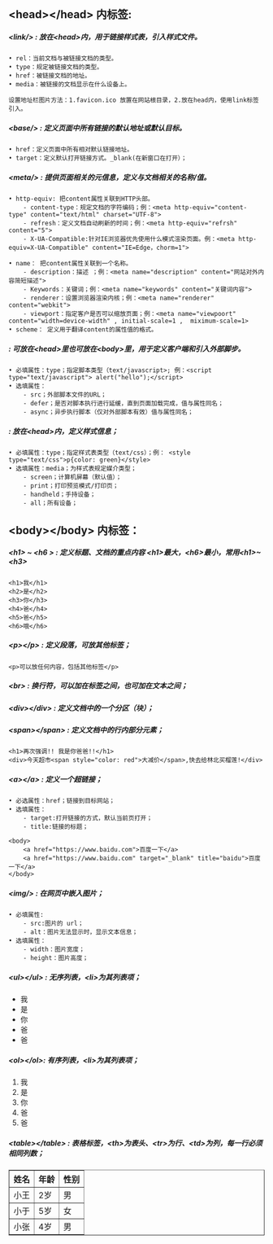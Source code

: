 ## &lt;head&gt;&lt;/head&gt; 内标签: 
##### **&lt;link/&gt; : 放在&lt;head&gt;内，用于链接样式表，引入样式文件。**

	• rel：当前文档与被链接文档的类型。
	• type：规定被链接文档的类型。
	• href：被链接文档的地址。
	• media：被链接的文档显示在什么设备上。

`设置地址栏图片方法：1.favicon.ico 放置在网站根目录，2.放在head内，使用link标签引入。 `

##### **&lt;base/&gt; : 定义页面中所有链接的默认地址或默认目标。**

	• href：定义页面中所有相对默认链接地址。
	• target：定义默认打开链接方式。_blank(在新窗口在打开）；

##### &lt;meta/&gt; : 提供页面相关的元信息，定义与文档相关的名称/值。

	• http-equiv: 把content属性关联到HTTP头部。
		- content-type：规定文档的字符编码；例：<meta http-equiv="content-type" content="text/html" charset="UTF-8">
		- refresh：定义文档自动刷新的时间；例：<meta http-equiv="refrsh" content="5">
		- X-UA-Compatible:针对IE浏览器优先使用什么模式渲染页面。例：<meta http-equiv=X-UA-Compatible" content="IE=Edge，chorm=1">

	• name： 把content属性关联到一个名称。
		- description：描述 ；例：<meta name="description" content="网站对外内容简短描述">
		- Keywords：关键词；例：<meta name="keywords" content="关键词内容">
		- renderer：设置浏览器渲染内核；例：<meta name="renderer" content="webkit">
		- viewport：指定客户是否可以缩放页面；例：<meta name="viewpoort" content="width=device-width" , initial-scale=1 ,  miximum-scale=1>
	• scheme： 定义用于翻译content的属性值的格式。

##### <script></script> : 可放在&lt;head&gt;里也可放在&lt;body&gt;里，用于定义客户端和引入外部脚步。

	• 必填属性：type；指定脚本类型（text/javascript>; 例：<script type="text/javascript"> alert("hello");</script>
	• 选填属性：
		- src；外部脚本文件的URL；
		- defer；是否对脚本执行进行延缓，直到页面加载完成，值与属性同名；
		- async；异步执行脚本（仅对外部脚本有效）值与属性同名；

##### <style></style> : 放在&lt;head&gt;内，定义样式信息；

	• 必填属性：type；指定样式表类型（text/css）；例： <style type="text/css">p{color: green}</style>
	• 选填属性：media；为样式表规定媒介类型；
		- screen；计算机屏幕（默认值）；
		- print；打印预览模式/打印页；
		- handheld；手持设备；
		- all；所有设备；
   
## &lt;body&gt;&lt;/body&gt; 内标签：
##### &lt;h1&gt; ~ &lt;h6 &gt; : 定义标题、文档的重点内容 &lt;h1&gt;最大，&lt;h6&gt;最小，常用&lt;h1&gt;~&lt;h3&gt;

 ><body>
    <h1>我</h1>
    <h2>是</h2>
    <h3>你</h3>
    <h4>爸</h4>
    <h5>爸</h5>
    <h6>哦</h6>
</body>

##### &lt;p&gt;&lt;/p&gt; : 定义段落，可放其他标签；

    <p>可以放任何内容，包括其他标签</p>

##### &lt;br&gt; : 换行符，可以加在标签之间，也可加在文本之间；

##### &lt;div&gt;&lt;/div&gt; : 定义文档中的一个分区（块）；

##### &lt;span&gt;&lt;/span&gt; : 定义文档中的行内部分元素；

><body>
    <h1>再次强调!! 我是你爸爸!!</h1>
    <div>今天超市<span style="color: red">大减价</span>,快去给林北买榴莲!</div>
</body>

##### &lt;a&gt;&lt;/a&gt; : 定义一个超链接；

	• 必选属性：href；链接到目标网站；
	• 选填属性：
		- target:打开链接的方式，默认当前页打开；
		- title:链接的标题；
	
	<body>
	    <a href="https://www.baidu.com">百度一下</a>
	    <a href="https://www.baidu.com" target="_blank" title="baidu">百度一下</a>
	</body>
	
##### &lt;img/&gt; : 在网页中嵌入图片；

	• 必填属性:
		- src:图片的 url；
		- alt：图片无法显示时，显示文本信息；
	• 选填属性：
		- width：图片宽度；
		- height：图片高度；

##### &lt;ul&gt;&lt;/ul&gt; : 无序列表，&lt;li&gt;为其列表项；

<body>
    <ul>
        <li>我</li>
        <li>是</li>
        <li>你</li>
        <li>爸</li>
        <li>爸</li>
    </ul>
</body>

##### &lt;ol&gt;&lt;/ol&gt;:  有序列表，&lt;li&gt;为其列表项；

<body>
    <ol>
        <li>我</li>
        <li>是</li>
        <li>你</li>
        <li>爸</li>
        <li>爸</li>
    </ol>
</body>

##### &lt;table&gt;&lt;/table&gt; : 表格标签，&lt;th&gt;为表头、&lt;tr&gt;为行、&lt;td&gt;为列，每一行必须相同列数；

<body>
    <table border="1">
        <tr>
            <th>姓名</th>
            <th>年龄</th>
            <th>性别</th>
        </tr>
        <tr>
            <td>小王</td>
            <td>2岁</td>
            <td>男</td>
        </tr>
        <tr>
            <td>小于</td>
            <td>5岁</td>
            <td>女</td>
        </tr>
        <tr>
            <td>小张</td>
            <td>4岁</td>
            <td>男</td>
        </tr>
    </table>
</body>





